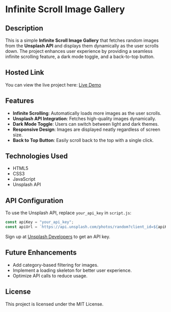 # Infinite Scroll Image Gallery

## Description
This is a simple **Infinite Scroll Image Gallery** that fetches random images from the **Unsplash API** and displays them dynamically as the user scrolls down. The project enhances user experience by providing a seamless infinite scrolling feature, a dark mode toggle, and a back-to-top button.

## Hosted Link
You can view the live project here:
[Live Demo](https://premgchavan.github.io/infinite-image-scroll/)

## Features
- **Infinite Scrolling**: Automatically loads more images as the user scrolls.
- **Unsplash API Integration**: Fetches high-quality images dynamically.
- **Dark Mode Toggle**: Users can switch between light and dark themes.
- **Responsive Design**: Images are displayed neatly regardless of screen size.
- **Back to Top Button**: Easily scroll back to the top with a single click.

## Technologies Used
- HTML5
- CSS3 
- JavaScript 
- Unsplash API


## API Configuration
To use the Unsplash API, replace `your_api_key` in `script.js`:
```js
const apiKey = "your_api_key";
const apiUrl = `https://api.unsplash.com/photos/random?client_id=${apiKey}&count=10`;
```
Sign up at [Unsplash Developers](https://unsplash.com/developers) to get an API key.

## Future Enhancements
- Add category-based filtering for images.
- Implement a loading skeleton for better user experience.
- Optimize API calls to reduce usage.

## License
This project is licensed under the MIT License.
